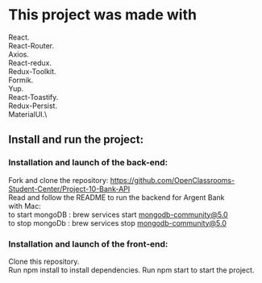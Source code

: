 # This project was made with 

React.\
React-Router.\
Axios.\
React-redux.\
Redux-Toolkit.\
Formik.\
Yup.\
React-Toastify.\
Redux-Persist.\
MaterialUI.\

## Install and run the project:
### Installation and launch of the back-end:
Fork and clone the repository: https://github.com/OpenClassrooms-Student-Center/Project-10-Bank-API \
Read and follow the README to run the backend for Argent Bank \
with Mac: \
to start mongoDB : brew services start mongodb-community@5.0 \
to stop mongoDb : brew services stop mongodb-community@5.0

### Installation and launch of the front-end:
Clone this repository.\
Run npm install to install dependencies.
Run npm start to start the project.


